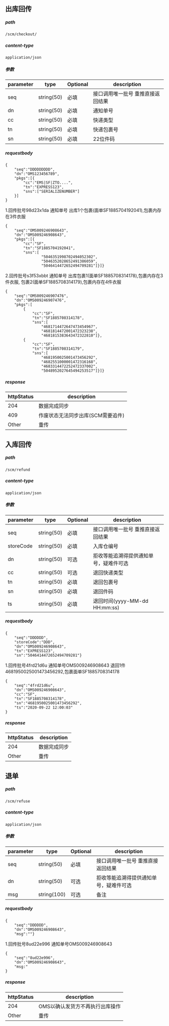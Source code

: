 ## 出库回传
##### path
`/scm/checkout/`
##### content-type
`application/json`
##### 参数
parameter | type | Optional | description
----------|------|---------|------------
seq | string(50) | 必填 | 接口调用唯一批号 重推直接返回结果
dn | string(50) | 必填 | 通知单号
cc | string(50) | 必填 | 快递类型 
tn | string(50) | 必填 | 快递包裹号
sn | string(50) | 必填 | 22位件码
##### requestbody
```
{
    "seq":"DDDDDDDDD",
    "dn":"OMS123456789",
    "pkgs":[{
        "cc":"EMS|SF|ZTO....",
        "tn":"EXPRESS123",
        "sns":["SERIALIZENUMBER"]
    }]
}
```

1.回传批号98d23x1da 通知单号 出库1个包裹(面单SF1885704192041),包裹内存在3件衣服
```
{
    "seq":"OMS009246908643",
    "dn":"OMS009246908643",
    "pkgs":[{
        "cc":"SF",
        "tn":"SF1885704192041",
        "sns":[
                "5046351998702494052302",
                "5046352028652491386059",
                "5046414472652494709281"]}]}
```
2.回传批号s3f53xbbt 通知单号 出库包裹1(面单SF1885708314178),包裹内存在3件衣服,
包裹2(面单SF1885708314179),包裹内存在4件衣服
```
{
    "seq":"OMS009246907476",
    "dn":"OMS009246907476",
    "pkgs":[
        {
            "cc":"SF",
            "tn":"SF1885708314178",
            "sns":[
                "4681714472647473454967",
                "4681814472001472323238",
                "4681815383643472322810"]},
        {
            "cc":"SF",
            "tn":"SF1885708314179",
            "sns":[
                "4681950025001473456292",
                "4682551000001472316168",
                "4683314472252472337002",
                "5048952027645494253517"]}]}
```
##### response

httpStatus | description
----------|------
204 | 数据完成同步
409 | 作废状态无法同步出库(SCM需要追件)
Other | 重传

## 入库回传
##### path
`/scm/refund`
##### content-type
`application/json`
##### 参数
parameter | type | Optional | description
----------|------|---------|------------
seq | string(50) | 必填 | 接口调用唯一批号 重推直接返回结果
storeCode | string(50) | 必填 | 入库仓编号
dn | string(50) | 可选 | 拒收等能追溯得提供通知单号，疑难件可选 
cc | string(50) | 可选 | 退回快递类型
tn | string(50) | 必填 | 退回包裹号
sn | string(50) | 必填 | 退回件码
ts | string(50) | 必填 | 退回时间(yyyy-MM-dd HH:mm:ss)
##### requestbody
```
{
    "seq":"DDDDDD",
    "storeCode":"DDD",
    "dn":"OMS009246908643",
    "tn":"EXPRESS123",
    "sn":"5046414472652494709281"}
```
1.回传批号4frd21d6u 通知单号OMS009246908643 退回1件4681950025001473456292,包裹面单SF1885708314178
```
{
    "seq":"4frd21d6u",
    "dn":"OMS009246908643",
    "cc":"SF",
    "tn":"SF1885708314178",
    "sn":"4681950025001473456292",
    "ts":"2020-09-22 12:00:03"
}
```
##### response
httpStatus | description
----------|------
204 | 数据完成同步
Other | 重传

## 退单
##### path
`/scm/refuse`
##### content-type
`application/json`
##### 参数
parameter | type | Optional | description
----------|------|---------|------------
seq | string(50) | 必填 | 接口调用唯一批号 重推直接返回结果
dn | string(50) | 可选 | 拒收等能追溯得提供通知单号，疑难件可选 
msg | string(100) | 可选 | 备注
##### requestbody
```
{
    "seq":"DDDDDD",
    "dn":"OMS009246908643",
    "msg":""}
```
1.回传批号8ud22e996 通知单号OMS009246908643
```
{
    "seq":"8ud22e996",
    "dn":"OMS009246908643",
    "msg:"
}
```
##### response
httpStatus | description
----------|------
204 | OMS以确认发货方不再执行出库操作
Other | 重传
